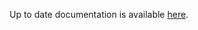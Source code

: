 <!-- DO NOT EDIT THIS FILE MANUALLY -->
<!-- Please read https://github.com/linuxserver/docker-xvfb/blob/kali/.github/CONTRIBUTING.md -->
Up to date documentation is available [here](https://github.com/linuxserver/docker-xvfb/blob/master/README.md).
